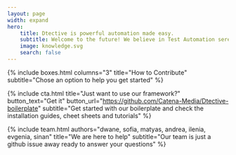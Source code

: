 ```yaml
---
layout: page
width: expand
hero:
    title: Dtective is powerful automation made easy.
    subtitle: Welcome to the future! We believe in Test Automation serendipity 🔮 Get up to speed with our documentation, cheat sheets and tutorials in our blog. By the way, we are an open source project and we love contributions 😄
    image: knowledge.svg
    search: false
---
```


{% include boxes.html columns="3" title="How to Contribute" subtitle="Chose an option to help you get started" %}

{% include cta.html title="Just want to use our framework?" button_text="Get it" button_url="https://github.com/Catena-Media/Dtective-boilerplate" subtitle="Get started with our boilerplate and check the installation guides, cheet sheets and tutorials" %}

{% include team.html authors="dwane, sofia, matyas, andrea, ilenia, evgenia, sinan" title="We are here to help" subtitle="Our team is just a github issue away ready to answer your questions" %}
